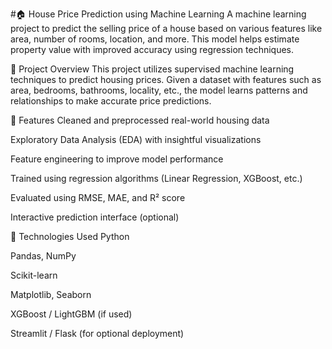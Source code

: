 #🏠 House Price Prediction using Machine Learning
A machine learning project to predict the selling price of a house based on various features like area, number of rooms, location, and more. This model helps estimate property value with improved accuracy using regression techniques.

📌 Project Overview
This project utilizes supervised machine learning techniques to predict housing prices. Given a dataset with features such as area, bedrooms, bathrooms, locality, etc., the model learns patterns and relationships to make accurate price predictions.

🚀 Features
Cleaned and preprocessed real-world housing data

Exploratory Data Analysis (EDA) with insightful visualizations

Feature engineering to improve model performance

Trained using regression algorithms (Linear Regression, XGBoost, etc.)

Evaluated using RMSE, MAE, and R² score

Interactive prediction interface (optional)

🔧 Technologies Used
Python

Pandas, NumPy

Scikit-learn

Matplotlib, Seaborn

XGBoost / LightGBM (if used)

Streamlit / Flask (for optional deployment)

